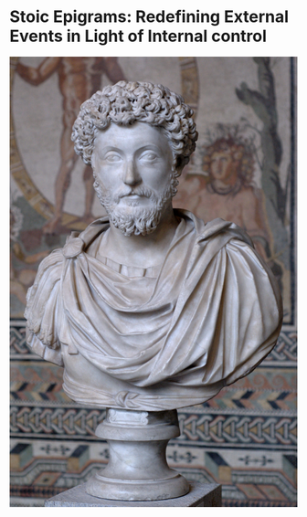 # Stoic Epigrams: Redefining External Events in Light of Internal control

![A bust of the Stoic philosopher, Marcus Aurelius](docs/imgs/included/marcus_bust.jpg)
